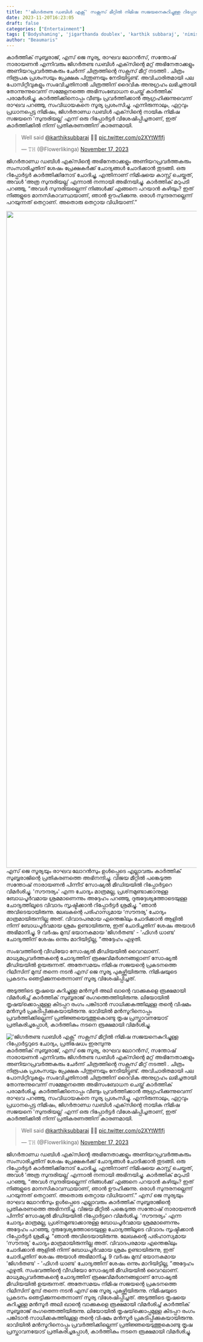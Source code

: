 ```yaml
---
title: "'ജിഗർതണ്ട ഡബിൾ എക്സ്' സക്സസ് മീറ്റിൽ നിമിഷ സജയനെകുറിച്ചുള്ള റിപ്പോർട്ടറുടെ ചോദ്യം, പ്രതിഷേധം ഇരമ്പുന്നു"
date: 2023-11-20T16:23:05
draft: false
categories: ["Entertainment"]
tags: ['Bodyshaming', 'jigarthanda doublex', 'karthik subbaraj', 'nimisha sajayan']
author: "Beaumaris"
---
```


കാർത്തിക് സുബ്ബരാജ്, എസ് ജെ സൂര്യ, രാഘവ ലോറൻസ്, സന്തോഷ് നാരായണൻ എന്നിവരും ജിഗർതണ്ട ഡബിൾ എക്‌സിന്റെ മറ്റ് അഭിനേതാക്കളും അണിയറപ്രവർത്തകരും ചേർന്ന് ചിത്രത്തിന്റെ സക്സസ് മീറ്റ് നടത്തി . ചിത്രം നിരൂപക പ്രശംസയും പ്രേക്ഷക പിന്തുണയും നേടിയിട്ടുണ്ട്. അവിചാരിതമായി പല പോസിറ്റീവുകളും സംഭവിച്ചതിനാൽ ചിത്രത്തിന് ദൈവിക അനുഗ്രഹം ലഭിച്ചതായി തോന്നുന്നുവെന്ന് സമ്മേളനത്തെ അഭിസംബോധന ചെയ്ത് കാർത്തിക് പരാമർശിച്ചു. കാർത്തിക്കിനൊപ്പം വീണ്ടും പ്രവർത്തിക്കാൻ ആഗ്രഹിക്കുന്നുവെന്ന് രാഘവ പറഞ്ഞു, സംവിധായകനെ സൂര്യ പ്രശംസിച്ചു. എന്നിരുന്നാലും, ഏറ്റവും പ്രധാനപ്പെട്ട നിമിഷം, ജിഗർതാണ്ഡ ഡബിൾ എക്‌സിന്റെ നായിക നിമിഷ സജയനെ 'സുന്ദരിയല്ല' എന്ന് ഒരു റിപ്പോർട്ടർ വിശേഷിപ്പിച്ചതാണ്, ഇത് കാർത്തിക്കിൽ നിന്ന് പ്രതികരണത്തിന് കാരണമായി.
<blockquote class="twitter-tweet">
<p dir="ltr" lang="en">Well said <a href="https://twitter.com/karthiksubbaraj?ref_src=twsrc%5Etfw">@karthiksubbaraj</a> 👏🏻 <a href="https://t.co/o2XYtWflfj">pic.twitter.com/o2XYtWflfj</a></p>
— 𝚃𝙷 (@Flowerlikinga) <a href="https://twitter.com/Flowerlikinga/status/1725534969370722472?ref_src=twsrc%5Etfw">November 17, 2023</a></blockquote>
<script async src="https://platform.twitter.com/widgets.js" charset="utf-8"></script>

ജിഗർതാണ്ഡ ഡബിൾ എക്‌സിന്റെ അഭിനേതാക്കളും അണിയറപ്രവർത്തകരും സംസാരിച്ചതിന് ശേഷം പ്രേക്ഷകർക്ക് ചോദ്യങ്ങൾ ചോദിക്കാൻ തുടങ്ങി. ഒരു റിപ്പോർട്ടർ കാർത്തിക്കിനോട് ചോദിച്ചു, എന്തിനാണ് നിമിഷയെ കാസ്റ്റ് ചെയ്തത്, അവൾ ‘അത്ര സുന്ദരിയല്ല’ എന്നാൽ നന്നായി അഭിനയിച്ചു. കാർത്തിക് മറുപടി പറഞ്ഞു, “അവൾ സുന്ദരിയല്ലെന്ന് നിങ്ങൾക്ക് എങ്ങനെ പറയാൻ കഴിയും? ഇത് നിങ്ങളുടെ മാനസികാവസ്ഥയാണ്, ഞാൻ ഊഹിക്കുന്നു. ഒരാൾ സുന്ദരനല്ലെന്ന് പറയുന്നത് തെറ്റാണ്. അതൊരു തെറ്റായ വിധിയാണ്.”

<img class="size-full wp-image-430502 aligncenter" src="https://cdn.boolokam.com/articles/2023/11/dqdqdddqq.jpg" alt="" width="1440" height="1736" />എസ് ജെ സൂര്യയും രാഘവ ലോറൻസും ഉൾപ്പെടെ എല്ലാവരും കാർത്തിക് സുബ്ബരാജിന്റെ പ്രതികരണത്തെ അഭിനന്ദിച്ചു. വിജയ മീറ്റിൽ പങ്കെടുത്ത സന്തോഷ് നാരായണൻ പിന്നീട് സോഷ്യൽ മീഡിയയിൽ റിപ്പോർട്ടറെ വിമർശിച്ചു. 'സൗന്ദര്യം' എന്ന ചോദ്യം മാത്രമല്ല, പ്രശ്‌നമുണ്ടാക്കാനുള്ള ബോധപൂർവമായ ശ്രമമാണെന്നും അദ്ദേഹം പറഞ്ഞു, ദുരുദ്ദേശ്യത്തോടെയുള്ള ചോദ്യത്തിലൂടെ വിവാദം സൃഷ്ടിക്കാൻ റിപ്പോർട്ടർ ശ്രമിച്ചു. "ഞാൻ അവിടെയായിരുന്നു. ലേഖകന്റെ പരിഹാസ്യമായ ‘സൗന്ദര്യ’ ചോദ്യം മാത്രമായിരുന്നില്ല അത്. വിവാദപരമായ എന്തെങ്കിലും ചോദിക്കാൻ ആളിൽ നിന്ന് ബോധപൂർവമായ ശ്രമം ഉണ്ടായിരുന്നു, ഇത് ചോദിച്ചതിന് ശേഷം അയാൾ അഭിമാനിച്ചു. 9 വർഷം മുമ്പ് ഭയാനകമായ 'ജിഗർതണ്ട' - 'ഫിഗർ ധാണ്ട' ചോദ്യത്തിന് ശേഷം ഒന്നും മാറിയിട്ടില്ല, ”അദ്ദേഹം എഴുതി.

സംഭവത്തിന്റെ വീഡിയോ സോഷ്യൽ മീഡിയയിൽ വൈറലാണ്. മാധ്യമപ്രവർത്തകന്റെ ചോദ്യത്തിന് രൂക്ഷവിമർശനങ്ങളാണ് സോഷ്യൽ മീഡിയയിൽ ഉയരുന്നത്. അതേസമയം നിമിഷ സജയന്റെ പ്രകടനത്തെ റിലീസിന് മുമ്പ് തന്നെ നടൻ എസ് ജെ സൂര്യ പുകഴ്ത്തിയിരുന്നു. നിമിഷയുടെ പ്രകടനം ഞെട്ടിക്കുന്നതെന്നാണ് സൂര്യ വിശേഷിപ്പിച്ചത്.

അടുത്തിടെ തൃഷയെ കുറിച്ചുള്ള മൻസൂർ അലി ഖാന്റെ വാക്കുകളെ രൂക്ഷമായി വിമർശിച്ച് കാർത്തിക് സുബ്ബരാജ് രംഗത്തെത്തിയിരുന്നു. ലിയോയിൽ തൃഷയ്‌ക്കൊപ്പമുള്ള കിടപ്പറ രംഗം പങ്കിടാൻ സാധിക്കകത്തിലുള്ള തന്റെ വിഷമം മൻസൂർ പ്രകടിപ്പിക്കുകയായിരുന്നു. ഭാവിയിൽ മൻസൂറിനൊപ്പം പ്രവർത്തിക്കില്ലെന്ന് പ്രതിജ്ഞയെടുത്തുകൊണ്ടു തൃഷ പ്രസ്താവനയോട് പ്രതികരിച്ചപ്പോൾ, കാർത്തികും നടനെ രൂക്ഷമായി വിമർശിച്ചു.


!['ജിഗർതണ്ട ഡബിൾ എക്സ്' സക്സസ് മീറ്റിൽ നിമിഷ സജയനെകുറിച്ചുള്ള റിപ്പോർട്ടറുടെ ചോദ്യം, പ്രതിഷേധം ഇരമ്പുന്നു](https://cdn.boolokam.com/articles/2023/11/dqdqdddqq.jpg)കാർത്തിക് സുബ്ബരാജ്, എസ് ജെ സൂര്യ, രാഘവ ലോറൻസ്, സന്തോഷ് നാരായണൻ എന്നിവരും ജിഗർതണ്ട ഡബിൾ എക്‌സിന്റെ മറ്റ് അഭിനേതാക്കളും അണിയറപ്രവർത്തകരും ചേർന്ന് ചിത്രത്തിന്റെ സക്സസ് മീറ്റ് നടത്തി . ചിത്രം നിരൂപക പ്രശംസയും പ്രേക്ഷക പിന്തുണയും നേടിയിട്ടുണ്ട്. അവിചാരിതമായി പല പോസിറ്റീവുകളും സംഭവിച്ചതിനാൽ ചിത്രത്തിന് ദൈവിക അനുഗ്രഹം ലഭിച്ചതായി തോന്നുന്നുവെന്ന് സമ്മേളനത്തെ അഭിസംബോധന ചെയ്ത് കാർത്തിക് പരാമർശിച്ചു. കാർത്തിക്കിനൊപ്പം വീണ്ടും പ്രവർത്തിക്കാൻ ആഗ്രഹിക്കുന്നുവെന്ന് രാഘവ പറഞ്ഞു, സംവിധായകനെ സൂര്യ പ്രശംസിച്ചു. എന്നിരുന്നാലും, ഏറ്റവും പ്രധാനപ്പെട്ട നിമിഷം, ജിഗർതാണ്ഡ ഡബിൾ എക്‌സിന്റെ നായിക നിമിഷ സജയനെ 'സുന്ദരിയല്ല' എന്ന് ഒരു റിപ്പോർട്ടർ വിശേഷിപ്പിച്ചതാണ്, ഇത് കാർത്തിക്കിൽ നിന്ന് പ്രതികരണത്തിന് കാരണമായി. 

> Well said [@karthiksubbaraj](https://twitter.com/karthiksubbaraj?ref_src=twsrc%5Etfw) 👏🏻 [pic.twitter.com/o2XYtWflfj](https://t.co/o2XYtWflfj)
> 
> — 𝚃𝙷 (@Flowerlikinga) [November 17, 2023](https://twitter.com/Flowerlikinga/status/1725534969370722472?ref_src=twsrc%5Etfw)

ജിഗർതാണ്ഡ ഡബിൾ എക്‌സിന്റെ അഭിനേതാക്കളും അണിയറപ്രവർത്തകരും സംസാരിച്ചതിന് ശേഷം പ്രേക്ഷകർക്ക് ചോദ്യങ്ങൾ ചോദിക്കാൻ തുടങ്ങി. ഒരു റിപ്പോർട്ടർ കാർത്തിക്കിനോട് ചോദിച്ചു, എന്തിനാണ് നിമിഷയെ കാസ്റ്റ് ചെയ്തത്, അവൾ ‘അത്ര സുന്ദരിയല്ല’ എന്നാൽ നന്നായി അഭിനയിച്ചു. കാർത്തിക് മറുപടി പറഞ്ഞു, “അവൾ സുന്ദരിയല്ലെന്ന് നിങ്ങൾക്ക് എങ്ങനെ പറയാൻ കഴിയും? ഇത് നിങ്ങളുടെ മാനസികാവസ്ഥയാണ്, ഞാൻ ഊഹിക്കുന്നു. ഒരാൾ സുന്ദരനല്ലെന്ന് പറയുന്നത് തെറ്റാണ്. അതൊരു തെറ്റായ വിധിയാണ്.” എസ് ജെ സൂര്യയും രാഘവ ലോറൻസും ഉൾപ്പെടെ എല്ലാവരും കാർത്തിക് സുബ്ബരാജിന്റെ പ്രതികരണത്തെ അഭിനന്ദിച്ചു. വിജയ മീറ്റിൽ പങ്കെടുത്ത സന്തോഷ് നാരായണൻ പിന്നീട് സോഷ്യൽ മീഡിയയിൽ റിപ്പോർട്ടറെ വിമർശിച്ചു. 'സൗന്ദര്യം' എന്ന ചോദ്യം മാത്രമല്ല, പ്രശ്‌നമുണ്ടാക്കാനുള്ള ബോധപൂർവമായ ശ്രമമാണെന്നും അദ്ദേഹം പറഞ്ഞു, ദുരുദ്ദേശ്യത്തോടെയുള്ള ചോദ്യത്തിലൂടെ വിവാദം സൃഷ്ടിക്കാൻ റിപ്പോർട്ടർ ശ്രമിച്ചു. "ഞാൻ അവിടെയായിരുന്നു. ലേഖകന്റെ പരിഹാസ്യമായ ‘സൗന്ദര്യ’ ചോദ്യം മാത്രമായിരുന്നില്ല അത്. വിവാദപരമായ എന്തെങ്കിലും ചോദിക്കാൻ ആളിൽ നിന്ന് ബോധപൂർവമായ ശ്രമം ഉണ്ടായിരുന്നു, ഇത് ചോദിച്ചതിന് ശേഷം അയാൾ അഭിമാനിച്ചു. 9 വർഷം മുമ്പ് ഭയാനകമായ 'ജിഗർതണ്ട' - 'ഫിഗർ ധാണ്ട' ചോദ്യത്തിന് ശേഷം ഒന്നും മാറിയിട്ടില്ല, ”അദ്ദേഹം എഴുതി. സംഭവത്തിന്റെ വീഡിയോ സോഷ്യൽ മീഡിയയിൽ വൈറലാണ്. മാധ്യമപ്രവർത്തകന്റെ ചോദ്യത്തിന് രൂക്ഷവിമർശനങ്ങളാണ് സോഷ്യൽ മീഡിയയിൽ ഉയരുന്നത്. അതേസമയം നിമിഷ സജയന്റെ പ്രകടനത്തെ റിലീസിന് മുമ്പ് തന്നെ നടൻ എസ് ജെ സൂര്യ പുകഴ്ത്തിയിരുന്നു. നിമിഷയുടെ പ്രകടനം ഞെട്ടിക്കുന്നതെന്നാണ് സൂര്യ വിശേഷിപ്പിച്ചത്. അടുത്തിടെ തൃഷയെ കുറിച്ചുള്ള മൻസൂർ അലി ഖാന്റെ വാക്കുകളെ രൂക്ഷമായി വിമർശിച്ച് കാർത്തിക് സുബ്ബരാജ് രംഗത്തെത്തിയിരുന്നു. ലിയോയിൽ തൃഷയ്‌ക്കൊപ്പമുള്ള കിടപ്പറ രംഗം പങ്കിടാൻ സാധിക്കകത്തിലുള്ള തന്റെ വിഷമം മൻസൂർ പ്രകടിപ്പിക്കുകയായിരുന്നു. ഭാവിയിൽ മൻസൂറിനൊപ്പം പ്രവർത്തിക്കില്ലെന്ന് പ്രതിജ്ഞയെടുത്തുകൊണ്ടു തൃഷ പ്രസ്താവനയോട് പ്രതികരിച്ചപ്പോൾ, കാർത്തികും നടനെ രൂക്ഷമായി വിമർശിച്ചു.
